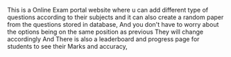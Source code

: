 This is a Online Exam portal website where u can add different type of questions according to their subjects and it can also create a random paper from the questions stored in database, And you don't have to worry about the options being on the same position as previous They will change accordingly And There is also a leaderboard and progress page for students to see their Marks and accuracy,